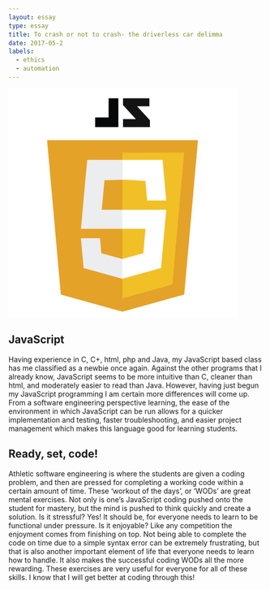 ```yaml
---
layout: essay
type: essay
title: To crash or not to crash- the driverless car delimma
date: 2017-05-2
labels:
  - ethics
  - automation
---
```

<img class="ui medium right floated image" src="../images/js.jpg">

## JavaScript

Having experience in C, C+, html, php and Java, my JavaScript based class has me classified as a newbie once again. Against the other programs that I already know, JavaScript seems to be more intuitive than C, cleaner than html, and moderately easier to read than Java. However, having just begun my JavaScript programming I am certain more differences will come up. From a software engineering perspective learning, the ease of the environment in which JavaScript can be run allows for a quicker implementation and testing, faster troubleshooting, and easier project management which makes this language good for learning students.

## Ready, set, code!

Athletic software engineering is where the students are given a coding problem, and then are pressed for completing a working code within a certain amount of time. These ‘workout of the days’, or ‘WODs’ are great mental exercises. Not only is one’s JavaScript coding pushed onto the student for mastery, but the mind is pushed to think quickly and create a solution. Is it stressful? Yes! It should be, for everyone needs to learn to be functional under pressure. Is it enjoyable? Like any competition the enjoyment comes from finishing on top. Not being able to complete the code on time due to a simple syntax error can be extremely frustrating, but that is also another important element of life that everyone needs to learn how to handle. It also makes the successful coding WODs all the more rewarding. These exercises are very useful for everyone for all of these skills. I know that I will get better at coding through this!

